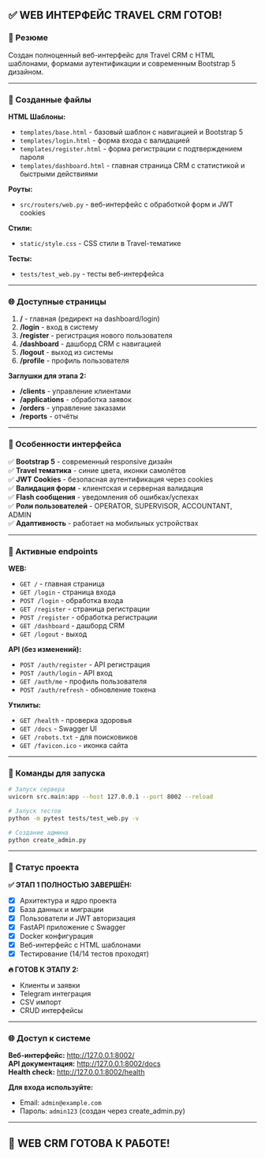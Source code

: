 ## ✅ WEB ИНТЕРФЕЙС TRAVEL CRM ГОТОВ!

### 🎯 Резюме
Создан полноценный веб-интерфейс для Travel CRM с HTML шаблонами, формами аутентификации и современным Bootstrap 5 дизайном.

---

### 📁 Созданные файлы

**HTML Шаблоны:**
- `templates/base.html` - базовый шаблон с навигацией и Bootstrap 5
- `templates/login.html` - форма входа с валидацией
- `templates/register.html` - форма регистрации с подтверждением пароля
- `templates/dashboard.html` - главная страница CRM с статистикой и быстрыми действиями

**Роуты:**
- `src/routers/web.py` - веб-интерфейс с обработкой форм и JWT cookies

**Стили:**
- `static/style.css` - CSS стили в Travel-тематике

**Тесты:**
- `tests/test_web.py` - тесты веб-интерфейса

---

### 🌐 Доступные страницы

1. **/** - главная (редирект на dashboard/login)
2. **/login** - вход в систему
3. **/register** - регистрация нового пользователя  
4. **/dashboard** - дашборд CRM с навигацией
5. **/logout** - выход из системы
6. **/profile** - профиль пользователя

**Заглушки для этапа 2:**
- **/clients** - управление клиентами
- **/applications** - обработка заявок
- **/orders** - управление заказами
- **/reports** - отчёты

---

### 🎨 Особенности интерфейса

✅ **Bootstrap 5** - современный responsive дизайн  
✅ **Travel тематика** - синие цвета, иконки самолётов  
✅ **JWT Cookies** - безопасная аутентификация через cookies  
✅ **Валидация форм** - клиентская и серверная валидация  
✅ **Flash сообщения** - уведомления об ошибках/успехах  
✅ **Роли пользователей** - OPERATOR, SUPERVISOR, ACCOUNTANT, ADMIN  
✅ **Адаптивность** - работает на мобильных устройствах  

---

### 🔗 Активные endpoints

**WEB:**
- `GET /` - главная страница
- `GET /login` - страница входа
- `POST /login` - обработка входа
- `GET /register` - страница регистрации  
- `POST /register` - обработка регистрации
- `GET /dashboard` - дашборд CRM
- `GET /logout` - выход

**API (без изменений):**
- `POST /auth/register` - API регистрация
- `POST /auth/login` - API вход
- `GET /auth/me` - профиль пользователя
- `POST /auth/refresh` - обновление токена

**Утилиты:**
- `GET /health` - проверка здоровья
- `GET /docs` - Swagger UI
- `GET /robots.txt` - для поисковиков
- `GET /favicon.ico` - иконка сайта

---

### 🚀 Команды для запуска

```bash
# Запуск сервера
uvicorn src.main:app --host 127.0.0.1 --port 8002 --reload

# Запуск тестов
python -m pytest tests/test_web.py -v

# Создание админа  
python create_admin.py
```

---

### 🎯 Статус проекта

**✅ ЭТАП 1 ПОЛНОСТЬЮ ЗАВЕРШЁН:**
- [x] Архитектура и ядро проекта
- [x] База данных и миграции  
- [x] Пользователи и JWT авторизация
- [x] FastAPI приложение с Swagger
- [x] Docker конфигурация
- [x] Веб-интерфейс с HTML шаблонами
- [x] Тестирование (14/14 тестов проходят)

**🔥 ГОТОВ К ЭТАПУ 2:**
- Клиенты и заявки
- Telegram интеграция  
- CSV импорт
- CRUD интерфейсы

---

### 🌐 Доступ к системе

**Веб-интерфейс:** http://127.0.0.1:8002/  
**API документация:** http://127.0.0.1:8002/docs  
**Health check:** http://127.0.0.1:8002/health  

**Для входа используйте:**
- Email: `admin@example.com`
- Пароль: `admin123` (создан через create_admin.py)

---

## 🎊 WEB CRM ГОТОВА К РАБОТЕ!
